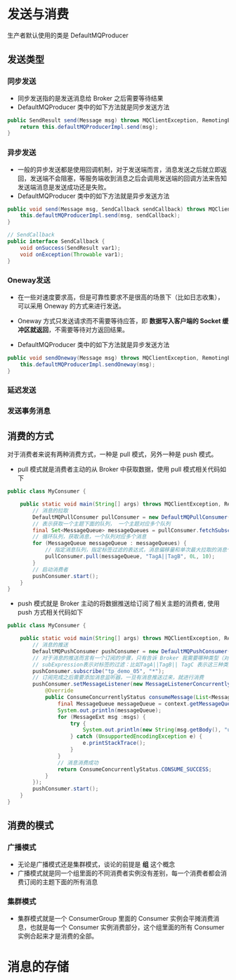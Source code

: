# 发送与消费

生产者默认使用的类是 DefaultMQProducer

## 发送类型

### 同步发送

* 同步发送指的是发送消息给 Broker 之后需要等待结果
* DefaultMQProducer 类中的如下方法就是同步发送方法

```java
public SendResult send(Message msg) throws MQClientException, RemotingException, MQBrokerException, InterruptedException {
    return this.defaultMQProducerImpl.send(msg);
}
```

### 异步发送

* 一般的异步发送都是使用回调机制，对于发送端而言，消息发送之后就立即返回，发送端不会阻塞，等服务端收到消息之后会调用发送端的回调方法来告知发送端消息是发送成功还是失败。
* DefaultMQProducer 类中的如下方法就是异步发送方法

```java
public void send(Message msg, SendCallback sendCallback) throws MQClientException, RemotingException, InterruptedException {
    this.defaultMQProducerImpl.send(msg, sendCallback);
}

// SendCallback
public interface SendCallback {
    void onSuccess(SendResult var1);
    void onException(Throwable var1);
}
```

### Oneway发送

* 在一些对速度要求高，但是可靠性要求不是很高的场景下（比如日志收集），可以采用 Oneway 的方式来进行发送。
* Oneway 方式只发送请求而不需要等待应答，即 **数据写入客户端的 Socket 缓冲区就返回**，不需要等待对方返回结果。

* DefaultMQProducer 类中的如下方法就是异步发送方法

```java
public void sendOneway(Message msg) throws MQClientException, RemotingException, InterruptedException {
    this.defaultMQProducerImpl.sendOneway(msg);
}
```

### 延迟发送



### 发送事务消息



## 消费的方式

对于消费者来说有两种消费方式，一种是 pull 模式，另外一种是 push 模式。

* pull 模式就是消费者主动的从 Broker 中获取数据，使用 pull 模式相关代码如下

```java
public class MyConsumer {

    public static void main(String[] args) throws MQClientException, RemotingException, InterruptedException, MQBrokerException {
        // 消息的拉取
        DefaultMQPullConsumer pullConsumer = new DefaultMQPullConsumer();
        // 表示获取一个主题下面的队列， 一个主题对应多个队列
        final Set<MessageQueue> messageQueues = pullConsumer.fetchSubscribeMessageQueues("tp_demo_05");
        // 循环队列，获取消息，一个队列对应多个消息
        for (MessageQueue messageQueue : messageQueues) {
            // 指定消息队列，指定标签过滤的表达式，消息偏移量和单次最大拉取的消息个数
            pullConsumer.pull(messageQueue, "TagA||TagB", 0L, 10);
        }
        // 启动消费者
        pushConsumer.start();
    }
}
```



* push 模式就是 Broker 主动的将数据推送给订阅了相关主题的消费者, 使用 push 方式相关代码如下

```java
public class MyConsumer {

    public static void main(String[] args) throws MQClientException, RemotingException, InterruptedException, MQBrokerException {
        // 消息的推送
        DefaultMQPushConsumer pushConsumer = new DefaultMQPushConsumer();
		// 对于消息的推送而言有一个订阅的步骤，只有告诉 Broker 我需要哪种类型（对应Topic）的消息，Broker才能推给我
        // subExpression表示对标签的过滤：比如TagA||TagB|| TagC 表示这三种类型标签都可以    *表示不对消息进行标签过滤
        pushConsumer.subscribe("tp_demo_05", "*");
        // 订阅完成之后需要添加消息监听器，一旦有消息推送过来，就进行消费
        pushConsumer.setMessageListener(new MessageListenerConcurrently() {
            @Override
            public ConsumeConcurrentlyStatus consumeMessage(List<MessageExt> msgs, ConsumeConcurrentlyContext context) {
                final MessageQueue messageQueue = context.getMessageQueue();
                System.out.println(messageQueue);
                for (MessageExt msg :msgs) {
                    try {
                        System.out.println(new String(msg.getBody(), "utf-8"));
                    } catch (UnsupportedEncodingException e) {
                        e.printStackTrace();
                    }
                }
                // 消息消费成功
                return ConsumeConcurrentlyStatus.CONSUME_SUCCESS;
            }
        });
        pushConsumer.start();
    }
}
```



## 消费的模式

### 广播模式

* 无论是广播模式还是集群模式，谈论的前提是 **组** 这个概念
* 广播模式就是同一个组里面的不同消费者实例没有差别，每一个消费者都会消费订阅的主题下面的所有消息



### 集群模式

* 集群模式就是一个 ConsumerGroup 里面的 Consumer 实例会平摊消费消息，也就是每一个 Consumer 实例消费部分，这个组里面的所有 Consumer 实例合起来才是消费的全部。









# 消息的存储

